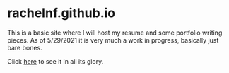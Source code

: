 # rachelnf.github.io

This is a basic site where I will host my resume and some portfolio writing pieces. As of 5/29/2021 it is very much a work in progress, basically just bare bones.

Click <a href="https://rachelnf.github.io/"> here</a> to see it in all its glory.
